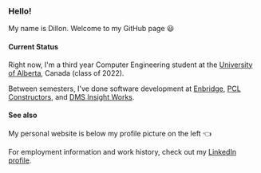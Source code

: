 ### Hello!

My name is Dillon. Welcome to my GitHub page 😃

#### Current Status

Right now, I'm a third year Computer Engineering student at the [University of Alberta][ualberta], Canada (class of 2022).

Between semesters, I've done software development at [Enbridge][enbridge], [PCL Constructors][pcl], and [DMS Insight Works][dms].

#### See also

My personal website is below my profile picture on the left 👈

For employment information and work history, check out my [LinkedIn profile][linkedin].


<!-- links -->
[ualberta]: https://www.ualberta.ca/
[enbridge]: https://www.enbridge.com/
[pcl]: https://www.pcl.com/Pages/
[dms]: https://www.dmsiworks.com/
[linkedin]: https://www.linkedin.com/in/dillonlallan/
